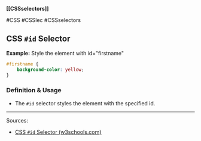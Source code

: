 **[[CSSselectors]]**

#CSS #CSSlec #CSSselectors 
## CSS `#id` Selector
**Example:** Style the element with id="firstname"
```CSS
#firstname {
	background-color: yellow;
}
```

### Definition & Usage
- The `#id` selector styles the element with the specified id.

---
Sources:
- [CSS `#id` Selector (w3schools.com)](https://www.w3schools.com/cssref/sel_id.asp)